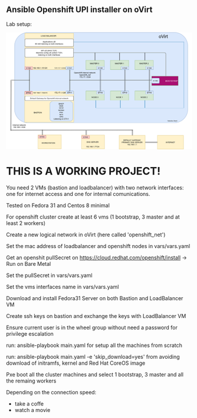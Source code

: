 ## Ansible Openshift UPI installer on oVirt

Lab setup:

![alt text](https://raw.githubusercontent.com/ValentinoUberti/openshift-ansible-ovirt/master/files/OvirtLabV2.png)

# THIS IS A WORKING PROJECT! #

You need 2 VMs (bastion and loadbalancer) with two network interfaces: one for internet access and one for internal comunications.

Tested on Fedora 31 and Centos 8 minimal

For openshift cluster create at least 6 vms (1 bootstrap, 3 master and at least 2 workers)

Create a new logical network in oVirt (here called 'openshift_net')

Set the mac address of loadbalancer and openshift nodes in vars/vars.yaml 

Get an openshit pullSecret on  https://cloud.redhat.com/openshift/install  -> Run on Bare Metal

Set the pullSecret in vars/vars.yaml

Set the vms interfaces name  in vars/vars.yaml

Download and install Fedora31 Server on both Bastion and LoadBalancer VM

Create ssh keys on bastion and exchange the keys with LoadBalancer VM

Ensure current user is in the wheel group without need a password for privilege escalation

run: ansible-playbook main.yaml for setup all the machines from scratch

run: ansible-playbook main.yaml -e 'skip_download=yes' from avoiding download of initramfs, kernel and Red Hat CoreOS image

Pxe boot all the cluster machines and select 1 bootstrap, 3 master and all the remaing workers

Depending on the connection speed:
  - take a coffe
  - watch a movie




